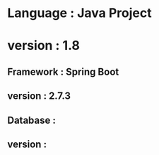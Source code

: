 # Language : Java Project
# version : 1.8

## Framework : Spring Boot 
## version : 2.7.3

## Database :
## version :
